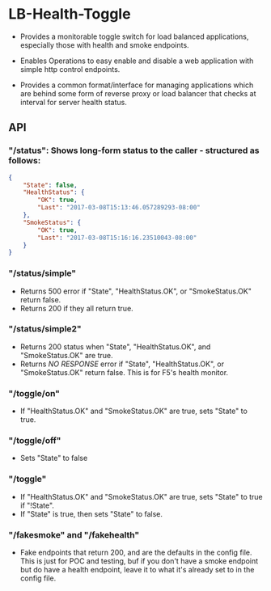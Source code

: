 # LB-Health-Toggle

- Provides a monitorable toggle switch for load balanced applications, especially those with health and smoke endpoints.

- Enables Operations to easy enable and disable a web application with simple http control endpoints.

- Provides a common format/interface for managing applications which are behind some form of reverse proxy or load balancer that checks at interval for server health status.

## API

### "/status":  Shows long-form status to the caller - structured as follows:

``` json
{
    "State": false,
    "HealthStatus": {
        "OK": true,
        "Last": "2017-03-08T15:13:46.057289293-08:00"
    },
    "SmokeStatus": {
        "OK": true,
        "Last": "2017-03-08T15:16:16.23510043-08:00"
    }
}
```

### "/status/simple"

- Returns 500 error if "State", "HealthStatus.OK", or "SmokeStatus.OK" return false.
- Returns 200 if they all return true.

### "/status/simple2"

- Returns 200 status when "State", "HealthStatus.OK", and "SmokeStatus.OK" are true.
- Returns *NO RESPONSE* error if "State", "HealthStatus.OK", or "SmokeStatus.OK" return false.  This is for F5's health monitor.

### "/toggle/on"

- If "HealthStatus.OK" and "SmokeStatus.OK" are true, sets "State" to true.

### "/toggle/off"

- Sets "State" to false

### "/toggle"

- If "HealthStatus.OK" and "SmokeStatus.OK" are true, sets "State" to true if "!State".
- If "State" is true, then sets "State" to false.


### "/fakesmoke" and "/fakehealth"

- Fake endpoints that return 200, and are the defaults in the config file.  This is just for POC and testing, buf if you don't have a smoke endpoint but do have a health endpoint, leave it to what it's already set to in the config file.
